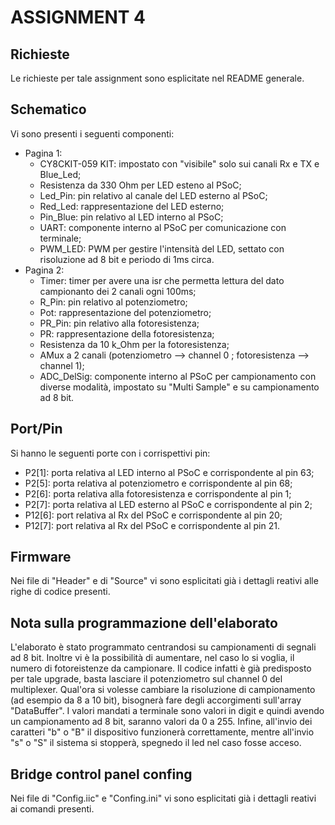 # ASSIGNMENT 4
## Richieste
Le richieste per tale assignment sono esplicitate nel README generale.


## Schematico
Vi sono presenti i seguenti componenti:
- Pagina 1:
	- CY8CKIT-059 KIT: impostato con "visibile" solo sui canali Rx e TX e Blue_Led;
	- Resistenza da 330 Ohm per LED esteno al PSoC;
	- Led_Pin: pin relativo al canale del LED esterno al PSoC;
	- Red_Led: rappresentazione del LED esterno;
	- Pin_Blue: pin relativo al LED interno al PSoC;
	- UART: componente interno al PSoC per comunicazione con terminale;
	- PWM_LED: PWM per gestire l'intensità del LED, settato con risoluzione ad 8 bit e periodo di 1ms circa.
- Pagina 2:
	- Timer: timer per avere una isr che permetta lettura del dato campionanto dei 2 canali ogni 100ms;
	- R_Pin: pin relativo al potenziometro;
	- Pot: rappresentazione del potenziometro;
	- PR_Pin: pin relativo alla fotoresistenza;
	- PR: rappresentazione della fotoresistenza;
	- Resistenza da 10 k_Ohm per la fotoresistenza;
	- AMux a 2 canali (potenziometro --> channel 0 ; fotoresistenza --> channel 1);
	- ADC_DelSig: componente interno al PSoC per campionamento con diverse modalità, impostato su "Multi Sample" e su
			   campionamento ad 8 bit.


## Port/Pin
Si hanno le seguenti porte con i corrispettivi pin:
- P2[1]: porta relativa al LED interno al PSoC e corrispondente al pin 63;
- P2[5]: porta relativa al potenziometro e corrispondente al pin 68;
- P2[6]: porta relativa alla fotoresistenza e corrispondente al pin 1;
- P2[7]: porta relativa al LED esterno al PSoC e corrispondente al pin 2;
- P12[6]: port relativa al Rx del PSoC e corrispondente al pin 20;
- P12[7]: port relativa al Rx del PSoC e corrispondente al pin 21.


## Firmware
Nei file di "Header" e di "Source" vi sono esplicitati già i dettagli reativi alle righe di codice presenti.


## Nota sulla programmazione dell'elaborato
L'elaborato è stato programmato centrandosi su campionamenti di segnali ad 8 bit. Inoltre vi è la possibilità di aumentare,
nel caso lo si voglia, il numero di fotoreistenze da campionare. Il codice infatti è già predisposto per tale upgrade, basta
lasciare il potenziometro sul channel 0 del multiplexer. Qual'ora si volesse cambiare la risoluzione di campionamento (ad
esempio da 8 a 10 bit), bisognerà fare degli accorgimenti sull'array "DataBuffer". I valori mandati a terminale sono valori
in digit e quindi avendo un campionamento ad 8 bit, saranno valori da 0 a 255.
Infine, all'invio dei caratteri "b" o "B" il dispositivo funzionerà correttamente, mentre all'invio "s" o "S" il sistema
si stopperà, spegnedo il led nel caso fosse acceso.


## Bridge control panel confing
Nei file di "Config.iic" e "Confing.ini" vi sono esplicitati già i dettagli reativi ai comandi presenti.

